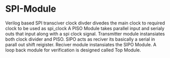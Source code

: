 # SPI-Module
Verilog based SPI transciver
clock divder divedes the main clock to required clock to be used as spi_clock
A PISO Module takes parallel input and serialy outs that input along with a spi clock signal.
Transmitter module instansiates both clock divider and PISO.
SIPO acts as reciver its basically a serial in parall out shift reigister.
Reciver module instansiates the SIPO Module.
A loop back module for verification is designed called Top Module.
